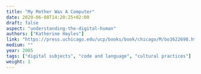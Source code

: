 ```yaml
---
title: "My Mother Was A Computer"
date: 2020-06-08T14:20:25+02:00
draft: false
aspect: "understanding-the-digital-human"
authors: ["Katherine Hayles"]
link: "https://press.uchicago.edu/ucp/books/book/chicago/M/bo3622698.html"
medium: ""
year: 2005
tags: ["digital subjects", "code and language", "cultural practices"]
weight: 1
---
```

